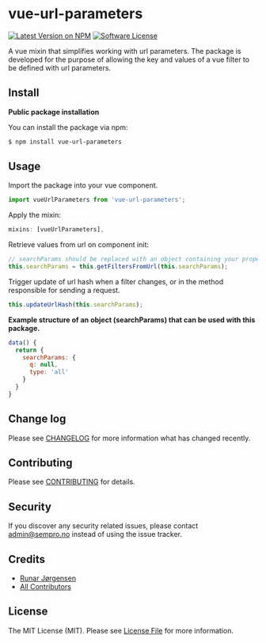 # vue-url-parameters

[![Latest Version on NPM](https://img.shields.io/npm/v/vue-url-parameters.svg?style=flat-square)](https://npmjs.com/package/vue-url-parameters)
[![Software License](https://img.shields.io/badge/license-MIT-brightgreen.svg?style=flat-square)](LICENSE.md)

A vue mixin that simplifies working with url parameters. The package is developed for the purpose of allowing the key and values of a vue filter to be defined with url parameters.

## Install

**Public package installation**

You can install the package via npm:

```bash
$ npm install vue-url-parameters
```

## Usage

Import the package into your vue component.
```js
import vueUrlParameters from 'vue-url-parameters';
```

Apply the mixin:
```js
mixins: [vueUrlParameters],
```

Retrieve values from url on component init:
```js
// searchParams should be replaced with an object containing your properties
this.searchParams = this.getFiltersFromUrl(this.searchParams);
```

Trigger update of url hash when a filter changes, or in the method responsible for sending a request.
```js
this.updateUrlHash(this.searchParams);
```

**Example structure of an object (searchParams) that can be used with this package.**
```js
data() {
  return {
    searchParams: {
      q: null,
      type: 'all'
    }
  }
}
```

## Change log

Please see [CHANGELOG](CHANGELOG.md) for more information what has changed recently.

## Contributing

Please see [CONTRIBUTING](CONTRIBUTING.md) for details.

## Security

If you discover any security related issues, please contact [admin@sempro.no](mailto:admin@sempro.no) instead of using the issue tracker.

## Credits

- [Runar Jørgensen](https://github.com/ventrec)
- [All Contributors](../../contributors)

## License

The MIT License (MIT). Please see [License File](LICENSE.md) for more information.

